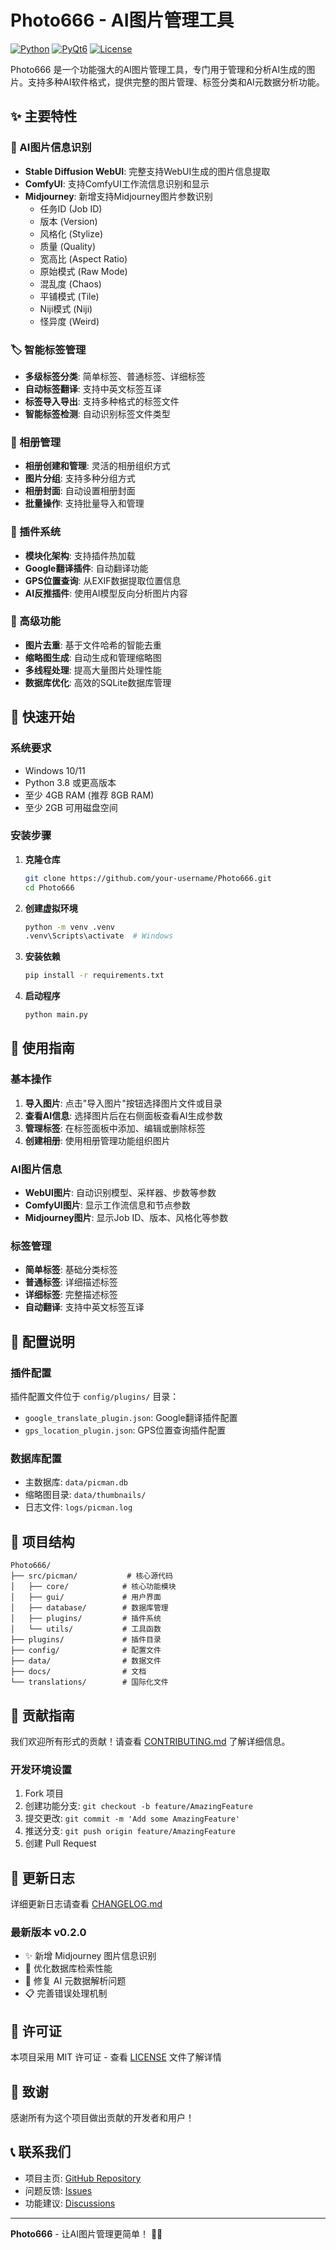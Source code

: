 ﻿# Photo666 - AI图片管理工具

[![Python](https://img.shields.io/badge/Python-3.8+-blue.svg)](https://www.python.org/downloads/)
[![PyQt6](https://img.shields.io/badge/PyQt6-6.4+-green.svg)](https://www.riverbankcomputing.com/software/pyqt/)
[![License](https://img.shields.io/badge/License-MIT-yellow.svg)](LICENSE)

Photo666 是一个功能强大的AI图片管理工具，专门用于管理和分析AI生成的图片。支持多种AI软件格式，提供完整的图片管理、标签分类和AI元数据分析功能。

## ✨ 主要特性

### 🎨 AI图片信息识别
- **Stable Diffusion WebUI**: 完整支持WebUI生成的图片信息提取
- **ComfyUI**: 支持ComfyUI工作流信息识别和显示
- **Midjourney**: 新增支持Midjourney图片参数识别
  - 任务ID (Job ID)
  - 版本 (Version)
  - 风格化 (Stylize)
  - 质量 (Quality)
  - 宽高比 (Aspect Ratio)
  - 原始模式 (Raw Mode)
  - 混乱度 (Chaos)
  - 平铺模式 (Tile)
  - Niji模式 (Niji)
  - 怪异度 (Weird)

### 🏷️ 智能标签管理
- **多级标签分类**: 简单标签、普通标签、详细标签
- **自动标签翻译**: 支持中英文标签互译
- **标签导入导出**: 支持多种格式的标签文件
- **智能标签检测**: 自动识别标签文件类型

### 📁 相册管理
- **相册创建和管理**: 灵活的相册组织方式
- **图片分组**: 支持多种分组方式
- **相册封面**: 自动设置相册封面
- **批量操作**: 支持批量导入和管理

### 🔌 插件系统
- **模块化架构**: 支持插件热加载
- **Google翻译插件**: 自动翻译功能
- **GPS位置查询**: 从EXIF数据提取位置信息
- **AI反推插件**: 使用AI模型反向分析图片内容

### 🎯 高级功能
- **图片去重**: 基于文件哈希的智能去重
- **缩略图生成**: 自动生成和管理缩略图
- **多线程处理**: 提高大量图片处理性能
- **数据库优化**: 高效的SQLite数据库管理

## 🚀 快速开始

### 系统要求
- Windows 10/11
- Python 3.8 或更高版本
- 至少 4GB RAM (推荐 8GB RAM)
- 至少 2GB 可用磁盘空间

### 安装步骤

1. **克隆仓库**
   ```bash
   git clone https://github.com/your-username/Photo666.git
   cd Photo666
   ```

2. **创建虚拟环境**
   ```bash
   python -m venv .venv
   .venv\Scripts\activate  # Windows
   ```

3. **安装依赖**
   ```bash
   pip install -r requirements.txt
   ```

4. **启动程序**
   ```bash
   python main.py
   ```

## 📖 使用指南

### 基本操作
1. **导入图片**: 点击"导入图片"按钮选择图片文件或目录
2. **查看AI信息**: 选择图片后在右侧面板查看AI生成参数
3. **管理标签**: 在标签面板中添加、编辑或删除标签
4. **创建相册**: 使用相册管理功能组织图片

### AI图片信息
- **WebUI图片**: 自动识别模型、采样器、步数等参数
- **ComfyUI图片**: 显示工作流信息和节点参数
- **Midjourney图片**: 显示Job ID、版本、风格化等参数

### 标签管理
- **简单标签**: 基础分类标签
- **普通标签**: 详细描述标签
- **详细标签**: 完整描述标签
- **自动翻译**: 支持中英文标签互译

## 🔧 配置说明

### 插件配置
插件配置文件位于 `config/plugins/` 目录：
- `google_translate_plugin.json`: Google翻译插件配置
- `gps_location_plugin.json`: GPS位置查询插件配置

### 数据库配置
- 主数据库: `data/picman.db`
- 缩略图目录: `data/thumbnails/`
- 日志文件: `logs/picman.log`

## 📁 项目结构

```
Photo666/
├── src/picman/           # 核心源代码
│   ├── core/            # 核心功能模块
│   ├── gui/             # 用户界面
│   ├── database/        # 数据库管理
│   ├── plugins/         # 插件系统
│   └── utils/           # 工具函数
├── plugins/             # 插件目录
├── config/              # 配置文件
├── data/                # 数据文件
├── docs/                # 文档
└── translations/        # 国际化文件
```

## 🤝 贡献指南

我们欢迎所有形式的贡献！请查看 [CONTRIBUTING.md](CONTRIBUTING.md) 了解详细信息。

### 开发环境设置
1. Fork 项目
2. 创建功能分支: `git checkout -b feature/AmazingFeature`
3. 提交更改: `git commit -m 'Add some AmazingFeature'`
4. 推送分支: `git push origin feature/AmazingFeature`
5. 创建 Pull Request

## 📝 更新日志

详细更新日志请查看 [CHANGELOG.md](CHANGELOG.md)

### 最新版本 v0.2.0
- ✨ 新增 Midjourney 图片信息识别
- 🔧 优化数据库检索性能
- 🐛 修复 AI 元数据解析问题
- 📋 完善错误处理机制

## 📄 许可证

本项目采用 MIT 许可证 - 查看 [LICENSE](LICENSE) 文件了解详情

## 🙏 致谢

感谢所有为这个项目做出贡献的开发者和用户！

## 📞 联系我们

- 项目主页: [GitHub Repository](https://github.com/your-username/Photo666)
- 问题反馈: [Issues](https://github.com/your-username/Photo666/issues)
- 功能建议: [Discussions](https://github.com/your-username/Photo666/discussions)

---

**Photo666** - 让AI图片管理更简单！ 🎨✨
